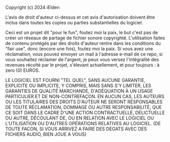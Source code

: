 Copyright (c) 2024 iElden

L'avis de droit d'auteur ci-dessus et cet avis d'autorisation doivent être inclus dans toutes
les copies ou parties substantielles du logiciel.

Ceci est un projet dit "pour le fun", foutez moi la paix, le but c'est pas de créer un réseaux de partage de fichier sonore copyrighté. L'utilisation faites de contenu protégés par des droits d'auteur rentre dans les conditions du "fair use", donc (encore une fois), foutez moi la paix.
Si vous avez une réclamation, vous pouvez envoyer un mail à l'adresse e-mail de ce repo, si vous souhaitez réclamer de l'argent, je peux vous versez l'intégralité des revenues récolté par le projet, s'élevant actuellement, et pour toujours : à zero (0) EUROS.

LE LOGICIEL EST FOURNI "TEL QUEL", SANS AUCUNE GARANTIE, EXPLICITE OU
IMPLICITE, Y COMPRIS, MAIS SANS S'Y LIMITER, LES GARANTIES DE QUALITÉ MARCHANDE,
D'ADÉQUATION À UN USAGE PARTICULIER ET DE NON-CONTREFAÇON. EN AUCUN CAS, LES
AUTEURS OU LES TITULAIRES DES DROITS D'AUTEUR NE SERONT RESPONSABLES DE TOUTE RÉCLAMATION, DOMMAGE OU AUTRE
RESPONSABILITÉ, QUE CE SOIT DANS LE CADRE D'UNE ACTION CONTRACTUELLE, DÉLICTUELLE OU AUTRE, DÉCOULANT
DE, OU EN RELATION AVEC LE LOGICIEL OU L'UTILISATION OU D'AUTRES OPÉRATIONS RELATIVES AU LOGICIEL.
(DE TOUTE FACON, SI VOUS ARRIVEZ A FAIRE DES DEGATS AVEC DES FICHIERS AUDIO, BIEN JOUE A VOUS)